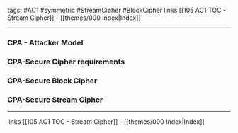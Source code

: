 tags: #AC1 #symmetric #StreamCipher #BlockCipher
links [[105 AC1 TOC - Stream Cipher]] - [[themes/000 Index|Index]]

---
### CPA - Attacker Model

### CPA-Secure Cipher requirements

### CPA-Secure Block Cipher

### CPA-Secure Stream Cipher

---
links [[105 AC1 TOC - Stream Cipher]] - [[themes/000 Index|Index]]

